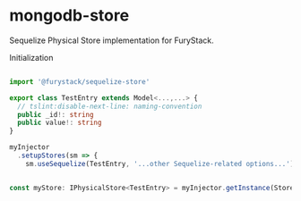 # mongodb-store

Sequelize Physical Store implementation for FuryStack.

Initialization

```ts

import '@furystack/sequelize-store'

export class TestEntry extends Model<...,...> {
  // tslint:disable-next-line: naming-convention
  public _id!: string
  public value!: string
}

myInjector
  .setupStores(sm => {
    sm.useSequelize(TestEntry, '...other Sequelize-related options...')


const myStore: IPhysicalStore<TestEntry> = myInjector.getInstance(StoreManager).getStoreFor(TestEntry)

```
